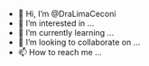 - 👋 Hi, I’m @DraLimaCeconi
- 👀 I’m interested in ...
- 🌱 I’m currently learning ...
- 💞️ I’m looking to collaborate on ...
- 📫 How to reach me ...

<!---
DraLimaCeconi/DraLimaCeconi is a ✨ special ✨ repository because its `README.md` (this file) appears on your GitHub profile.
You can click the Preview link to take a look at your changes.
--->
